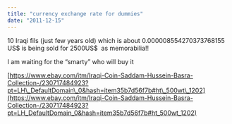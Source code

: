 ```yaml
---
title: "currency exchange rate for dummies"
date: "2011-12-15"
---
```


10 Iraqi fils (just few years old) which is about 0.000008554270373768155 US$ is being sold for 2500US$  as memorabilia!!  

I am waiting for the “smarty” who will buy it

[https://www.ebay.com/itm/Iraqi-Coin-Saddam-Hussein-Basra-Collection-/230717484923?pt=LH\_DefaultDomain\_0&hash=item35b7d56f7b#ht\_500wt\_1202](https://www.ebay.com/itm/Iraqi-Coin-Saddam-Hussein-Basra-Collection-/230717484923?pt=LH_DefaultDomain_0&hash=item35b7d56f7b#ht_500wt_1202)
